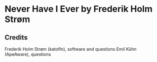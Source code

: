 # Never Have I Ever by Frederik Holm Strøm

## Credits
Frederik Holm Strøm (katofln), software and questions
Emil Kühn (ApeAware), questions
